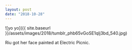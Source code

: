```yaml
---
layout: post
date: "2018-10-28"
---
```


![yo yo]({{ site.baseurl }}/assets/images/2018/tumblr_phb65vGoSE1qlj3bd_540.jpg)

Riu got her face painted at Electric Picnic.
